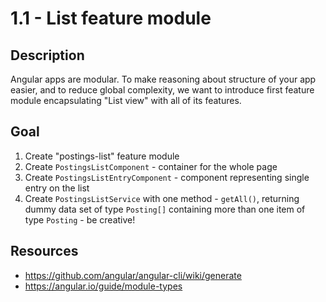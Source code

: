 # 1.1 - List feature module

## Description

Angular apps are modular. To make reasoning about structure of your app easier, and to reduce global complexity, we want to introduce first feature module encapsulating "List view" with all of its features.

## Goal

1. Create "postings-list" feature module
2. Create `PostingsListComponent` - container for the whole page
3. Create `PostingsListEntryComponent` - component representing single entry on the list
4. Create `PostingsListService` with one method - `getAll()`, returning dummy data set of type `Posting[]` containing more than one item of type `Posting` - be creative!

## Resources

- https://github.com/angular/angular-cli/wiki/generate
- https://angular.io/guide/module-types
